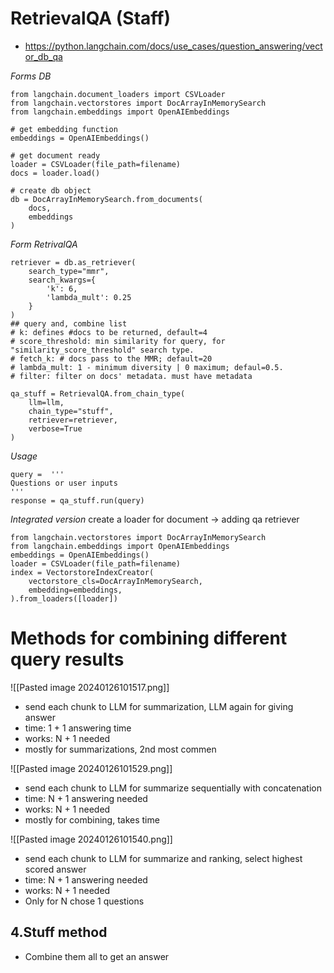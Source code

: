 # RetrievalQA (Staff)
- https://python.langchain.com/docs/use_cases/question_answering/vector_db_qa

*Forms DB*
```python!
from langchain.document_loaders import CSVLoader
from langchain.vectorstores import DocArrayInMemorySearch
from langchain.embeddings import OpenAIEmbeddings

# get embedding function
embeddings = OpenAIEmbeddings()

# get document ready
loader = CSVLoader(file_path=filename)
docs = loader.load()

# create db object
db = DocArrayInMemorySearch.from_documents(
    docs, 
    embeddings
)
```

*Form RetrivalQA*
```python!
retriever = db.as_retriever(
    search_type="mmr",
    search_kwargs={
        'k': 6,
        'lambda_mult': 0.25
    }
)
## query and, combine list
# k: defines #docs to be returned, default=4
# score_threshold: min similarity for query, for "similarity_score_threshold" search type.
# fetch_k: # docs pass to the MMR; default=20
# lambda_mult: 1 - minimum diversity | 0 maximum; defaul=0.5.
# filter: filter on docs' metadata. must have metadata

qa_stuff = RetrievalQA.from_chain_type(
    llm=llm, 
    chain_type="stuff", 
    retriever=retriever, 
    verbose=True
)
```

*Usage*
```python!
query =  '''
Questions or user inputs
'''
response = qa_stuff.run(query)
```


*Integrated version*
create a loader for document -> adding qa retriever
```python!
from langchain.vectorstores import DocArrayInMemorySearch
from langchain.embeddings import OpenAIEmbeddings
embeddings = OpenAIEmbeddings()
loader = CSVLoader(file_path=filename)
index = VectorstoreIndexCreator(
    vectorstore_cls=DocArrayInMemorySearch,
    embedding=embeddings,
).from_loaders([loader])
```

# Methods for combining different query results

![[Pasted image 20240126101517.png]]
- send each chunk to LLM for summarization, LLM again for giving answer
- time: 1 + 1 answering time
- works: N + 1 needed
- mostly for summarizations, 2nd most commen

![[Pasted image 20240126101529.png]]
- send each chunk to LLM for summarize sequentially with concatenation
- time: N + 1 answering needed
- works: N + 1 needed
- mostly for combining, takes time

![[Pasted image 20240126101540.png]]
- send each chunk to LLM for summarize and ranking, select highest scored answer
- time: N + 1 answering needed
- works: N + 1 needed
- Only for N chose 1 questions

## 4.Stuff method
- Combine them all to get an answer